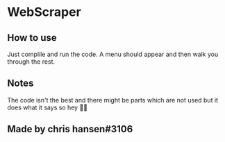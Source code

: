 # WebScraper

## How to use

Just complile and run the code. A menu should appear and then walk you through the rest.

## Notes

The code isn't the best and there might be parts which are not used but it does what it says so hey 🤷‍♂️

## Made by chris hansen#3106

